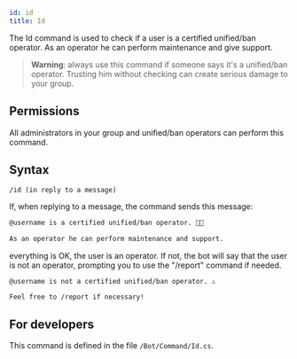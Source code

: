 ```yaml
id: id
title: Id
```

The Id command is used to check if a user is a certified unified/ban operator. As an operator he can perform 
maintenance and give support.

> **Warning**: always use this command if someone says it's a unified/ban operator. Trusting him without checking can 
> create serious damage to your group.

## Permissions

All administrators in your group and unified/ban operators can perform this command.

## Syntax

```
/id (in reply to a message)
```

If, when replying to a message, the command sends this message:

```bash
@username is a certified unified/ban operator. 👌🏼

As an operator he can perform maintenance and support.
```

everything is OK, the user is an operator. If not, the bot will say that the user is not an operator, prompting you 
to use the "/report" command if needed.

```
@username is not a certified unified/ban operator. ⚠️

Feel free to /report if necessary!
```

## For developers

This command is defined in the file `/Bot/Command/Id.cs`.
